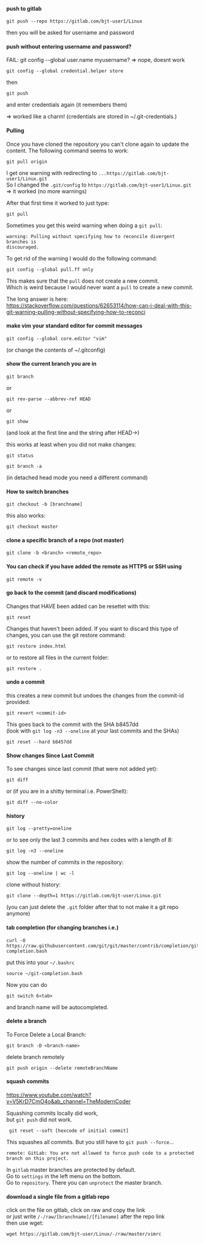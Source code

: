 #### push to gitlab
```
git push --repo https://gitlab.com/bjt-user1/Linux
```
then you will be asked for username and password

#### push without entering username and password?

FAIL: git config --global user.name myusername?
=> nope, doesnt work

```
git config --global credential.helper store
```
then
```
git push
```
and enter credentials again (it remembers them)

=> worked like a charm!
(credentials are stored in ~/.git-credentials.)

#### Pulling

Once you have cloned the repository you can't clone again to update the content.
The following command seems to work:
```
git pull origin
```
I get one warning with redirecting to `...https://gitlab.com/bjt-user1/Linux.git`\
So I changed the `.git/config` to `https://gitlab.com/bjt-user1/Linux.git`\
=> it worked (no more warnings)

After that first time it worked to just type:
```
git pull
```

Sometimes you get this weird warning when doing a `git pull`:
```
warning: Pulling without specifying how to reconcile divergent branches is
discouraged.
```
To get rid of the warning I would do the following command:
```
git config --global pull.ff only
```
This makes sure that the `pull` does not create a new commit.\
Which is weird because I would never want a `pull` to create a new commit.

The long answer is here: \
https://stackoverflow.com/questions/62653114/how-can-i-deal-with-this-git-warning-pulling-without-specifying-how-to-reconci

#### make vim your standard editor for commit messages
```
git config --global core.editor "vim"
```
(or change the contents of ~/.gitconfig)

#### show the current branch you are in

```
git branch
```

or
```
git rev-parse --abbrev-ref HEAD
```

or
```
git show
```
(and look at the first line and the string after HEAD->)

this works at least when you did not make changes:
```
git status
```

```
git branch -a
```
(in detached head mode you need a different command)


#### How to switch branches

```
git checkout -b [branchname]
```

this also works:
```
git checkout master
```


#### clone a specific branch of a repo (not master)
```
git clone -b <branch> <remote_repo>
```

#### You can check if you have added the remote as HTTPS or SSH using
```
git remote -v
```

#### go back to the commit (and discard modifications)

Changes that HAVE been added can be resettet with this:
```
git reset
```
Changes that haven't been added.
If you want to discard this type of changes, you can use the git restore command:
```
git restore index.html
```
or to restore all files in the current folder:
```
git restore .
```

#### undo a commit

this creates a new commit but undoes the changes from the commit-id provided:
```
git revert <commit-id>
```

This goes back to the commit with the SHA b8457dd\
(look with `git log -n3 --oneline` at your last commits and the SHAs)
```
git reset --hard b8457dd
```
#### Show changes Since Last Commit

To see changes since last commit (that were not added yet):
```
git diff
```
or (if you are in a shitty terminal i.e. PowerShell):
```
git diff --no-color
```

#### history

```
git log --pretty=oneline
```
or to see only the last 3 commits and hex codes with a length of 8:
```
git log -n3 --oneline
```

show the number of commits in the repository:
```
git log --oneline | wc -l
```

clone without history:
```
git clone --depth=1 https://gitlab.com/bjt-user/Linux.git
```
(you can just delete the `.git` folder after that to not make it a git repo anymore)

#### tab completion (for changing branches i.e.)
```
curl -O https://raw.githubusercontent.com/git/git/master/contrib/completion/git-completion.bash
```
put this into your `~/.bashrc`
```
source ~/git-completion.bash
```

Now you can do
```
git switch 6<tab>
```
and branch name will be autocompleted.

#### delete a branch

To Force Delete a Local Branch:
```
git branch -D <branch-name>
```

delete branch remotely
```
git push origin --delete remoteBranchName
```
#### squash commits

https://www.youtube.com/watch?v=V5KrD7CmO4o&ab_channel=TheModernCoder

Squashing commits locally did work,\
but `git push` did not work.

```
 git reset --soft [hexcode of initial commit]
```
This squashes all commits. But you still have to `git push --force`...
```
remote: GitLab: You are not allowed to force push code to a protected branch on this project.
```

In `gitlab` master branches are protected by default.\
Go to `settings` in the left menu on the bottom.\
Go to `repository`. There you can `unprotect` the master branch.

#### download a single file from a gitlab repo
click on the file on gitlab, click on raw and copy the link\
or just write `/-/raw/[branchname]/[filename]` after the repo link\
then use wget:
```
wget https://gitlab.com/bjt-user/Linux/-/raw/master/vimrc
```
